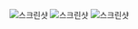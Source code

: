 ![스크린샷](https://lab.ssafy.com/s08-webmobile1-sub2/S08P12A405/-/raw/master/%EA%B0%95%ED%83%9C%EC%84%A0/20230106/image/1.PNG)
![스크린샷](https://lab.ssafy.com/s08-webmobile1-sub2/S08P12A405/-/raw/master/%EA%B0%95%ED%83%9C%EC%84%A0/20230106/image/2.PNG)
![스크린샷](https://lab.ssafy.com/s08-webmobile1-sub2/S08P12A405/-/raw/master/%EA%B0%95%ED%83%9C%EC%84%A0/20230106/image/3.PNG)